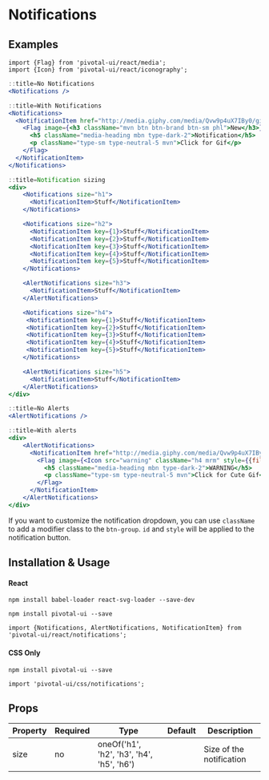 # Notifications

## Examples

```
import {Flag} from 'pivotal-ui/react/media';
import {Icon} from 'pivotal-ui/react/iconography';
```

```jsx
::title=No Notifications
<Notifications />
```

```jsx
::title=With Notifications
<Notifications>
  <NotificationItem href="http://media.giphy.com/media/Qvw9p4uX7IBy0/giphy.gif">
    <Flag image={<h3 className="mvn btn btn-brand btn-sm phl">New</h3>}>
      <h5 className="media-heading mbn type-dark-2">Notification</h5>
      <p className="type-sm type-neutral-5 mvn">Click for Gif</p>
    </Flag>
  </NotificationItem>
</Notifications>
```

```jsx
::title=Notification sizing
<div>
    <Notifications size="h1">
      <NotificationItem>Stuff</NotificationItem>
    </Notifications>

    <Notifications size="h2">
      <NotificationItem key={1}>Stuff</NotificationItem>
      <NotificationItem key={2}>Stuff</NotificationItem>
      <NotificationItem key={3}>Stuff</NotificationItem>
      <NotificationItem key={4}>Stuff</NotificationItem>
      <NotificationItem key={5}>Stuff</NotificationItem>
    </Notifications>

    <AlertNotifications size="h3">
      <NotificationItem>Stuff</NotificationItem>
    </AlertNotifications>

    <Notifications size="h4">
     <NotificationItem key={1}>Stuff</NotificationItem>
     <NotificationItem key={2}>Stuff</NotificationItem>
     <NotificationItem key={3}>Stuff</NotificationItem>
     <NotificationItem key={4}>Stuff</NotificationItem>
     <NotificationItem key={5}>Stuff</NotificationItem>
    </Notifications>

    <AlertNotifications size="h5">
      <NotificationItem>Stuff</NotificationItem>
    </AlertNotifications>
</div>
```

```jsx
::title=No Alerts
<AlertNotifications />
```

```jsx
::title=With alerts
<div>
    <AlertNotifications>
      <NotificationItem href="http://media.giphy.com/media/Qvw9p4uX7IBy0/giphy.gif">
        <Flag image={<Icon src="warning" className="h4 mrm" style={{fill: '#B38F1B'}}/>}>
          <h5 className="media-heading mbn type-dark-2">WARNING</h5>
          <p className="type-sm type-neutral-5 mvn">Click for Cute Gif</p>
        </Flag>
      </NotificationItem>
    </AlertNotifications>
</div>
```

If you want to customize the notification dropdown, you can use `className` to
add a modifier class to the `btn-group`. `id` and `style` will be applied to
the notification button.

## Installation & Usage

#### React
`npm install babel-loader react-svg-loader --save-dev`

`npm install pivotal-ui --save`

`import {Notifications, AlertNotifications, NotificationItem} from 'pivotal-ui/react/notifications';`


#### CSS Only
`npm install pivotal-ui --save`

`import 'pivotal-ui/css/notifications';`

## Props

Property | Required | Type | Default | Description
---------|----------|------|---------|------------
size | no | oneOf('h1', 'h2', 'h3', 'h4', 'h5', 'h6') | | Size of the notification
